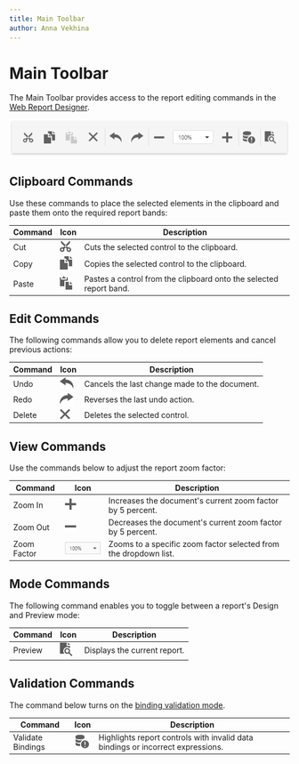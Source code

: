 ```yaml
---
title: Main Toolbar
author: Anna Vekhina
---
```

# Main Toolbar

The Main Toolbar provides access to the report editing commands in the [Web Report Designer](../../report-designer.md).

![](../../../images/eurd-web-main-toolbar.png)

## Clipboard Commands

Use these commands to place the selected elements in the clipboard and paste them onto the required report bands:

| Command | Icon | Description |
|---|---|---|
| Cut |![](../../../images/eurd-web-designer-main-toolbar-cut.png)| Cuts the selected control to the clipboard. |
| Copy |![](../../../images/eurd-web-designer-main-toolbar-copy.png)| Copies the selected control to the clipboard. |
| Paste |![](../../../images/eurd-web-designer-main-toolbar-paste.png)| Pastes a control from the clipboard onto the selected report band. |

## Edit Commands

The following commands allow you to delete report elements and cancel previous actions:

| Command | Icon | Description |
|---|---|---|
| Undo |![](../../../images/eurd-web-designer-main-toolbar-undo.png)| Cancels the last change made to the document. |
| Redo |![](../../../images/eurd-web-designer-main-toolbar-redo.png)| Reverses the last undo action. |
| Delete |![](../../../images/eurd-web-designer-main-toolbar-delete.png)| Deletes the selected control. |

## View Commands

Use the commands below to adjust the report zoom factor:

| Command | Icon | Description |
|---|---|---|
| Zoom In |![](../../../images/eurd-web-designer-main-toolbar-zoom-in.png)| Increases the document's current zoom factor by 5 percent. |
| Zoom Out |![](../../../images/eurd-web-designer-main-toolbar-zoom-out.png)| Decreases the document's current zoom factor by 5 percent. |
| Zoom Factor |![](../../../images/eurd-web-designer-main-toolbar-zoom-factor.png)| Zooms to a specific zoom factor selected from the dropdown list. |

## Mode Commands

The following command enables you to toggle between a report's Design and Preview mode:

| Command | Icon | Description |
|---|---|---|
| Preview |![](../../../images/eurd-web-designer-main-toolbar-preview.png)| Displays the current report. |

## Validation Commands

The command below turns on the [binding validation mode](../bind-to-data/validate-report-data-bindings.md).

| Command | Icon | Description |
|---|---|---|
| Validate Bindings |![](../../../images/eurd-web-designer-main-toolbar-validate-bindings.png)| Highlights report controls with invalid data bindings or incorrect expressions. |

